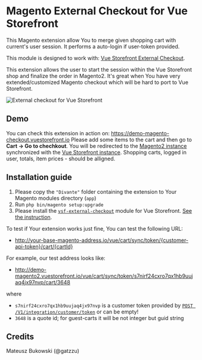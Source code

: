 # Magento External Checkout for Vue Storefront

This Magento extension allow You to merge given shopping cart with current's user session. It performs a auto-login if user-token provided.

This module is designed to work with: [Vue Storefront External Checkout](https://github.com/filrak/vsf-external-checkout).

This extension allows the user to start the session within the Vue Storefront shop and finalize the order in Magento2. It's great when You have very extended/customized Magento checkout which will be hard to port to Vue Storefront.

![External checkout for Vue Storefront](https://github.com/filrak/vsf-external-checkout/raw/master/diagram.png)

## Demo
You can check this extension in action on: https://demo-magento-checkout.vuestorefront.io
Please add some items to the cart and then go to **Cart -> Go to chechkout**. You will be redirected to the [Magento2 instance](http://demo-magento2.vuestorefront.io/) synchronized with the [Vue Storefront instance](demo-magento-checkout.vuestorefront.io). Shopping carts, logged in user, totals, item prices - should be alligned.


## Installation guide

1. Please copy the `"Divante"` folder containing the extension to Your Magento modules directory (`app`)
3. Run `php bin/magento setup:upgrade`
4. Please install the [`vsf-external-checkout`](https://github.com/filrak/vsf-external-checkout) module for Vue Storefront. [See the instruction](https://github.com/filrak/vsf-external-checkout).

To test if Your extension works just fine, You can test the following URL:
* http://your-base-magento-address.io/vue/cart/sync/token/{customer-api-token}/cart/{cartId}

For example, our test address looks like:
* http://demo-magento2.vuestorefront.io/vue/cart/sync/token/s7nirf24cxro7qx1hb9uujaq4jx97nvp/cart/3648

where
* `s7nirf24cxro7qx1hb9uujaq4jx97nvp` is a customer token provided by [`POST /V1/integration/customer/token`](http://devdocs.magento.com/guides/v2.0/get-started/authentication/gs-authentication-token.html) or can be empty!
* `3648` is a quote id; for guest-carts it will be not integer but guid string

## Credits

Mateusz Bukowski (@gatzzu)
